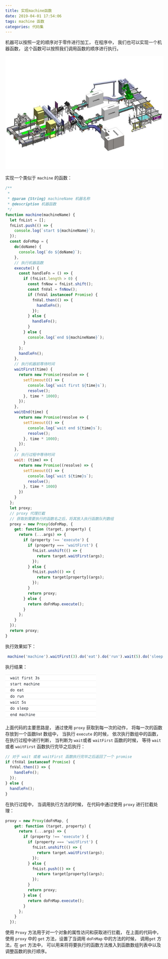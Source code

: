 ```yaml
---
title: 实现machine函数
date: 2019-04-01 17:54:06
tags: machine 函数
categories: 代码集
---
```


机器可以按照一定的顺序对于零件进行加工， 在程序中， 我们也可以实现一个机器函数， 这个函数可以按照我们调用函数的顺序进行执行。

![](实现machine函数/mechine.png)

实现一个类似于 `machine` 的函数：

```js
/**
 * 
 * @param {String} machineName 机器名称
 * @description 机器函数
 */
function machine(machineName) {
  let fnList = [];
  fnList.push(() => {
    console.log(`start ${machineName}`);
  });
  const doFnMap = {
    do(doName) {
      console.log(`do ${doName}`);
    },
    // 执行机器函数
    execute() {
      const handleFn = () => {
        if (fnList.length > 0) {
          const fnNow = fnList.shift();
          const fnVal = fnNow();
          if (fnVal instanceof Promise) {
            fnVal.then(() => {
              handleFn();
            });
          } else {
            handleFn();
          }
        } else {
          console.log(`end ${machineName}`);
        }
      };
      handleFn();
    },
    // 执行机器前等待时间
    waitFirst(time) {
      return new Promise(resolve => {
        setTimeout(() => {
          console.log(`wait first ${time}s`);
          resolve();
        }, time * 1000);
      });
    },
    waitEnd(time) {
      return new Promise(resolve => {
        setTimeout(() => {
          console.log(`wait end ${time}s`);
          resolve();
        }, time * 1000);
      });
    },
    // 执行过程中等待时间
    wait: (time) => {
      return new Promise((resolve) => {
        setTimeout(() => {
          console.log(`wait ${time}s`);
          resolve();
        }, time * 1000)
      })
    }
  };
  let proxy;
  // proxy 代理拦截
  // 获取到需要执行的函数名之后，将其放入执行函数队列数组
  proxy = new Proxy(doFnMap, {
    get: function (target, property) {
      return (...args) => {
        if (property !== 'execute') {
          if (property === 'waitFirst') {
            fnList.unshift(() => {
              return target.waitFirst(args);
            });
          } else {
            fnList.push(() => {
              return target[property](args);
            });
          }
          return proxy;
        } else {
          return doFnMap.execute();
        }
      };
    }
  });
  return proxy;
}
```

执行效果如下：

```js
 machine('machine').waitFirst(3).do('eat').do('run').wait(5).do('sleep').execute()
```

执行结果：

![](实现machine函数/imageconsole.png)

上面代码的主要思路是， 通过使用 `proxy` 获取到每一次的动作， 将每一次的函数存放到一个函数list 数组中， 当执行 `execute` 的时候， 依次执行数组中的函数， 在执行过程中进行判断， 当判断为 `wait`或者 `waitFirst` 函数的时候， 等待 `wait` 或者 `waitFirst` 函数执行完毕之后执行：

```js
// 对于 wait 或者 waitFirst 函数执行完毕之后返回了一个 promise
if (fnVal instanceof Promise) {
  fnVal.then(() => {
  	handleFn();
  });
} else {
  handleFn();
}
```

在执行过程中， 当调用执行方法的时候， 在代码中通过使用 `proxy` 进行拦截处理：

```js
proxy = new Proxy(doFnMap, {
    get: function (target, property) {
      return (...args) => {
        if (property !== 'execute') {
          if (property === 'waitFirst') {
            fnList.unshift(() => {
              return target.waitFirst(args);
            });
          } else {
            fnList.push(() => {
              return target[property](args);
            });
          }
          return proxy;
        } else {
          return doFnMap.execute();
        }
      };
    }
  });
```

使用 `Proxy` 方法用于对一个对象的属性访问和获取进行拦截， 在上面的代码中， 使用 `proxy` 中的 `get` 方法，设置了当调用 `doFnMap` 中的方法的时候， 调用`get` 方法，在 `get` 方法中， 可以用来将将要执行的函数方法推入到函数数组列表中以及调整函数的执行顺序。


